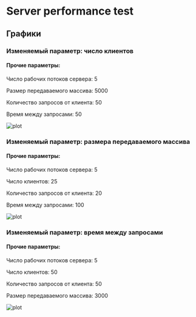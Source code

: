 # Server performance test
## Графики
### Изменяемый параметр: число клиентов
#### Прочие параметры:
Число рабочих потоков сервера: 5

Размер передаваемого массива: 5000

Количество запросов от клиента: 50

Время между запросами: 50

![plot](https://user-images.githubusercontent.com/32035977/121784666-deabf180-cbbd-11eb-9d62-c77012e47362.png)

### Изменяемый параметр: размера передаваемого массива
#### Прочие параметры:
Число рабочих потоков сервера: 5

Число клиентов: 25

Количество запросов от клиента: 20

Время между запросами: 100

![plot](https://user-images.githubusercontent.com/32035977/121784734-4b26f080-cbbe-11eb-8447-07acd25d9f07.png)

### Изменяемый параметр: время между запросами
#### Прочие параметры:
Число рабочих потоков сервера: 5

Число клиентов: 50

Количество запросов от клиента: 50

Размер передаваемого массива: 3000

![plot](https://user-images.githubusercontent.com/32035977/121784754-6f82cd00-cbbe-11eb-808e-be7e8ead2aa8.png)

